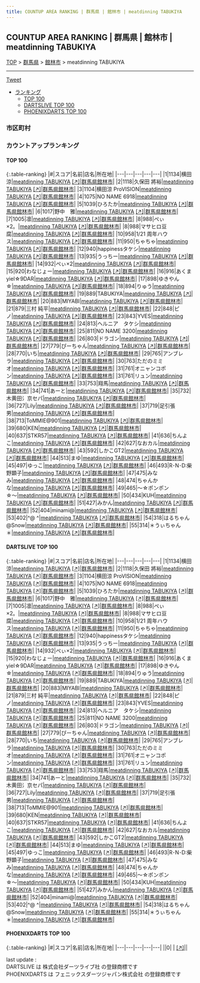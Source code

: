 ```yaml
---
title: COUNTUP AREA RANKING | 群馬県 | 館林市 | meatdinning TABUKIYA
---
```

## COUNTUP AREA RANKING | 群馬県 | 館林市 | meatdinning TABUKIYA

[TOP](/darts/rank/) > [群馬県](/darts/rank/群馬県/) > [館林市](/darts/rank/群馬県/館林市/) > meatdinning TABUKIYA

___

<a href="https://twitter.com/share?ref_src=twsrc%5Etfw" data-text="COUNTUP AREA RANKING | 群馬県館林市meatdinning TABUKIYA" class="twitter-share-button" data-hashtags="DARTSLIVE,PHOENIXDARTS,darts,ダーツ" data-show-count="false">Tweet</a>

* [ランキング](#カウントアップランキング)
    * [TOP 100](#top-100)
    * [DARTSLIVE TOP 100](#dartslive-top-100)
    * [PHOENIXDARTS TOP 100](#phoenixdarts-top-100)

### 市区町村

<ul>

</ul>

### カウントアップランキング

#### TOP 100



{:.table-ranking}
|#|スコア|名前|店名|所在地|
|---|---|---|---|---|
|1|1134|<span class="rank-name-dl">横田　涼</span>|<a href="/darts/rank/shops/84d1656c9a74377d0d9b047a20a7ba1e.html">meatdinning TABUKIYA</a> <a href="https://search.dartslive.com/jp/shop/84d1656c9a74377d0d9b047a20a7ba1e">[↗]</a>|<a href="/darts/rank/群馬県/館林市">群馬県館林市</a>|
|2|1118|<span class="rank-name-dl">久保田 將裕</span>|<a href="/darts/rank/shops/84d1656c9a74377d0d9b047a20a7ba1e.html">meatdinning TABUKIYA</a> <a href="https://search.dartslive.com/jp/shop/84d1656c9a74377d0d9b047a20a7ba1e">[↗]</a>|<a href="/darts/rank/群馬県/館林市">群馬県館林市</a>|
|3|1104|<span class="rank-name-dl">横田涼 ProVISION</span>|<a href="/darts/rank/shops/84d1656c9a74377d0d9b047a20a7ba1e.html">meatdinning TABUKIYA</a> <a href="https://search.dartslive.com/jp/shop/84d1656c9a74377d0d9b047a20a7ba1e">[↗]</a>|<a href="/darts/rank/群馬県/館林市">群馬県館林市</a>|
|4|1075|<span class="rank-name-dl">NO NAME 6918</span>|<a href="/darts/rank/shops/84d1656c9a74377d0d9b047a20a7ba1e.html">meatdinning TABUKIYA</a> <a href="https://search.dartslive.com/jp/shop/84d1656c9a74377d0d9b047a20a7ba1e">[↗]</a>|<a href="/darts/rank/群馬県/館林市">群馬県館林市</a>|
|5|1039|<span class="rank-name-dl">ひろたか</span>|<a href="/darts/rank/shops/84d1656c9a74377d0d9b047a20a7ba1e.html">meatdinning TABUKIYA</a> <a href="https://search.dartslive.com/jp/shop/84d1656c9a74377d0d9b047a20a7ba1e">[↗]</a>|<a href="/darts/rank/群馬県/館林市">群馬県館林市</a>|
|6|1017|<span class="rank-name-dl">野中　雅</span>|<a href="/darts/rank/shops/84d1656c9a74377d0d9b047a20a7ba1e.html">meatdinning TABUKIYA</a> <a href="https://search.dartslive.com/jp/shop/84d1656c9a74377d0d9b047a20a7ba1e">[↗]</a>|<a href="/darts/rank/群馬県/館林市">群馬県館林市</a>|
|7|1005|<span class="rank-name-dl">凛</span>|<a href="/darts/rank/shops/84d1656c9a74377d0d9b047a20a7ba1e.html">meatdinning TABUKIYA</a> <a href="https://search.dartslive.com/jp/shop/84d1656c9a74377d0d9b047a20a7ba1e">[↗]</a>|<a href="/darts/rank/群馬県/館林市">群馬県館林市</a>|
|8|988|<span class="rank-name-dl">ぺぃ×2。</span>|<a href="/darts/rank/shops/84d1656c9a74377d0d9b047a20a7ba1e.html">meatdinning TABUKIYA</a> <a href="https://search.dartslive.com/jp/shop/84d1656c9a74377d0d9b047a20a7ba1e">[↗]</a>|<a href="/darts/rank/群馬県/館林市">群馬県館林市</a>|
|8|988|<span class="rank-name-dl">マサヒロ豆腐</span>|<a href="/darts/rank/shops/84d1656c9a74377d0d9b047a20a7ba1e.html">meatdinning TABUKIYA</a> <a href="https://search.dartslive.com/jp/shop/84d1656c9a74377d0d9b047a20a7ba1e">[↗]</a>|<a href="/darts/rank/群馬県/館林市">群馬県館林市</a>|
|10|958|<span class="rank-name-dl">1/21 周年ハウス</span>|<a href="/darts/rank/shops/84d1656c9a74377d0d9b047a20a7ba1e.html">meatdinning TABUKIYA</a> <a href="https://search.dartslive.com/jp/shop/84d1656c9a74377d0d9b047a20a7ba1e">[↗]</a>|<a href="/darts/rank/群馬県/館林市">群馬県館林市</a>|
|11|950|<span class="rank-name-dl">ちゃちゃ</span>|<a href="/darts/rank/shops/84d1656c9a74377d0d9b047a20a7ba1e.html">meatdinning TABUKIYA</a> <a href="https://search.dartslive.com/jp/shop/84d1656c9a74377d0d9b047a20a7ba1e">[↗]</a>|<a href="/darts/rank/群馬県/館林市">群馬県館林市</a>|
|12|940|<span class="rank-name-dl">happinessタケシ</span>|<a href="/darts/rank/shops/84d1656c9a74377d0d9b047a20a7ba1e.html">meatdinning TABUKIYA</a> <a href="https://search.dartslive.com/jp/shop/84d1656c9a74377d0d9b047a20a7ba1e">[↗]</a>|<a href="/darts/rank/群馬県/館林市">群馬県館林市</a>|
|13|935|<span class="rank-name-dl">うっちー</span>|<a href="/darts/rank/shops/84d1656c9a74377d0d9b047a20a7ba1e.html">meatdinning TABUKIYA</a> <a href="https://search.dartslive.com/jp/shop/84d1656c9a74377d0d9b047a20a7ba1e">[↗]</a>|<a href="/darts/rank/群馬県/館林市">群馬県館林市</a>|
|14|932|<span class="rank-name-dl">ぺぃ×2</span>|<a href="/darts/rank/shops/84d1656c9a74377d0d9b047a20a7ba1e.html">meatdinning TABUKIYA</a> <a href="https://search.dartslive.com/jp/shop/84d1656c9a74377d0d9b047a20a7ba1e">[↗]</a>|<a href="/darts/rank/群馬県/館林市">群馬県館林市</a>|
|15|920|<span class="rank-name-dl">わなじょー</span>|<a href="/darts/rank/shops/84d1656c9a74377d0d9b047a20a7ba1e.html">meatdinning TABUKIYA</a> <a href="https://search.dartslive.com/jp/shop/84d1656c9a74377d0d9b047a20a7ba1e">[↗]</a>|<a href="/darts/rank/群馬県/館林市">群馬県館林市</a>|
|16|916|<span class="rank-name-dl">あくまyiel☆9DAR</span>|<a href="/darts/rank/shops/84d1656c9a74377d0d9b047a20a7ba1e.html">meatdinning TABUKIYA</a> <a href="https://search.dartslive.com/jp/shop/84d1656c9a74377d0d9b047a20a7ba1e">[↗]</a>|<a href="/darts/rank/群馬県/館林市">群馬県館林市</a>|
|17|898|<span class="rank-name-dl">ゆきやん☆</span>|<a href="/darts/rank/shops/84d1656c9a74377d0d9b047a20a7ba1e.html">meatdinning TABUKIYA</a> <a href="https://search.dartslive.com/jp/shop/84d1656c9a74377d0d9b047a20a7ba1e">[↗]</a>|<a href="/darts/rank/群馬県/館林市">群馬県館林市</a>|
|18|894|<span class="rank-name-dl">りゅう</span>|<a href="/darts/rank/shops/84d1656c9a74377d0d9b047a20a7ba1e.html">meatdinning TABUKIYA</a> <a href="https://search.dartslive.com/jp/shop/84d1656c9a74377d0d9b047a20a7ba1e">[↗]</a>|<a href="/darts/rank/群馬県/館林市">群馬県館林市</a>|
|19|889|<span class="rank-name-dl">TABUKIYA</span>|<a href="/darts/rank/shops/84d1656c9a74377d0d9b047a20a7ba1e.html">meatdinning TABUKIYA</a> <a href="https://search.dartslive.com/jp/shop/84d1656c9a74377d0d9b047a20a7ba1e">[↗]</a>|<a href="/darts/rank/群馬県/館林市">群馬県館林市</a>|
|20|883|<span class="rank-name-dl">MIYABI</span>|<a href="/darts/rank/shops/84d1656c9a74377d0d9b047a20a7ba1e.html">meatdinning TABUKIYA</a> <a href="https://search.dartslive.com/jp/shop/84d1656c9a74377d0d9b047a20a7ba1e">[↗]</a>|<a href="/darts/rank/群馬県/館林市">群馬県館林市</a>|
|21|879|<span class="rank-name-dl">三村 純平</span>|<a href="/darts/rank/shops/84d1656c9a74377d0d9b047a20a7ba1e.html">meatdinning TABUKIYA</a> <a href="https://search.dartslive.com/jp/shop/84d1656c9a74377d0d9b047a20a7ba1e">[↗]</a>|<a href="/darts/rank/群馬県/館林市">群馬県館林市</a>|
|22|848|<span class="rank-name-dl">ピノ</span>|<a href="/darts/rank/shops/84d1656c9a74377d0d9b047a20a7ba1e.html">meatdinning TABUKIYA</a> <a href="https://search.dartslive.com/jp/shop/84d1656c9a74377d0d9b047a20a7ba1e">[↗]</a>|<a href="/darts/rank/群馬県/館林市">群馬県館林市</a>|
|23|843|<span class="rank-name-dl">YVES</span>|<a href="/darts/rank/shops/84d1656c9a74377d0d9b047a20a7ba1e.html">meatdinning TABUKIYA</a> <a href="https://search.dartslive.com/jp/shop/84d1656c9a74377d0d9b047a20a7ba1e">[↗]</a>|<a href="/darts/rank/群馬県/館林市">群馬県館林市</a>|
|24|813|<span class="rank-name-dl">ヘルニア　タケシ</span>|<a href="/darts/rank/shops/84d1656c9a74377d0d9b047a20a7ba1e.html">meatdinning TABUKIYA</a> <a href="https://search.dartslive.com/jp/shop/84d1656c9a74377d0d9b047a20a7ba1e">[↗]</a>|<a href="/darts/rank/群馬県/館林市">群馬県館林市</a>|
|25|811|<span class="rank-name-dl">NO NAME 3200</span>|<a href="/darts/rank/shops/84d1656c9a74377d0d9b047a20a7ba1e.html">meatdinning TABUKIYA</a> <a href="https://search.dartslive.com/jp/shop/84d1656c9a74377d0d9b047a20a7ba1e">[↗]</a>|<a href="/darts/rank/群馬県/館林市">群馬県館林市</a>|
|26|803|<span class="rank-name-dl">ドラゴン</span>|<a href="/darts/rank/shops/84d1656c9a74377d0d9b047a20a7ba1e.html">meatdinning TABUKIYA</a> <a href="https://search.dartslive.com/jp/shop/84d1656c9a74377d0d9b047a20a7ba1e">[↗]</a>|<a href="/darts/rank/群馬県/館林市">群馬県館林市</a>|
|27|779|<span class="rank-name-dl">ぴーちゃん</span>|<a href="/darts/rank/shops/84d1656c9a74377d0d9b047a20a7ba1e.html">meatdinning TABUKIYA</a> <a href="https://search.dartslive.com/jp/shop/84d1656c9a74377d0d9b047a20a7ba1e">[↗]</a>|<a href="/darts/rank/群馬県/館林市">群馬県館林市</a>|
|28|770|<span class="rank-name-dl">いち</span>|<a href="/darts/rank/shops/84d1656c9a74377d0d9b047a20a7ba1e.html">meatdinning TABUKIYA</a> <a href="https://search.dartslive.com/jp/shop/84d1656c9a74377d0d9b047a20a7ba1e">[↗]</a>|<a href="/darts/rank/群馬県/館林市">群馬県館林市</a>|
|29|765|<span class="rank-name-dl">アンブレラ</span>|<a href="/darts/rank/shops/84d1656c9a74377d0d9b047a20a7ba1e.html">meatdinning TABUKIYA</a> <a href="https://search.dartslive.com/jp/shop/84d1656c9a74377d0d9b047a20a7ba1e">[↗]</a>|<a href="/darts/rank/群馬県/館林市">群馬県館林市</a>|
|30|763|<span class="rank-name-dl">ただのミミオ</span>|<a href="/darts/rank/shops/84d1656c9a74377d0d9b047a20a7ba1e.html">meatdinning TABUKIYA</a> <a href="https://search.dartslive.com/jp/shop/84d1656c9a74377d0d9b047a20a7ba1e">[↗]</a>|<a href="/darts/rank/群馬県/館林市">群馬県館林市</a>|
|31|761|<span class="rank-name-dl">オニャンコポン</span>|<a href="/darts/rank/shops/84d1656c9a74377d0d9b047a20a7ba1e.html">meatdinning TABUKIYA</a> <a href="https://search.dartslive.com/jp/shop/84d1656c9a74377d0d9b047a20a7ba1e">[↗]</a>|<a href="/darts/rank/群馬県/館林市">群馬県館林市</a>|
|31|761|<span class="rank-name-dl">リュン</span>|<a href="/darts/rank/shops/84d1656c9a74377d0d9b047a20a7ba1e.html">meatdinning TABUKIYA</a> <a href="https://search.dartslive.com/jp/shop/84d1656c9a74377d0d9b047a20a7ba1e">[↗]</a>|<a href="/darts/rank/群馬県/館林市">群馬県館林市</a>|
|33|753|<span class="rank-name-dl">翔馬</span>|<a href="/darts/rank/shops/84d1656c9a74377d0d9b047a20a7ba1e.html">meatdinning TABUKIYA</a> <a href="https://search.dartslive.com/jp/shop/84d1656c9a74377d0d9b047a20a7ba1e">[↗]</a>|<a href="/darts/rank/群馬県/館林市">群馬県館林市</a>|
|34|741|<span class="rank-name-dl">あーと</span>|<a href="/darts/rank/shops/84d1656c9a74377d0d9b047a20a7ba1e.html">meatdinning TABUKIYA</a> <a href="https://search.dartslive.com/jp/shop/84d1656c9a74377d0d9b047a20a7ba1e">[↗]</a>|<a href="/darts/rank/群馬県/館林市">群馬県館林市</a>|
|35|732|<span class="rank-name-dl">木黄田氵京セパ</span>|<a href="/darts/rank/shops/84d1656c9a74377d0d9b047a20a7ba1e.html">meatdinning TABUKIYA</a> <a href="https://search.dartslive.com/jp/shop/84d1656c9a74377d0d9b047a20a7ba1e">[↗]</a>|<a href="/darts/rank/群馬県/館林市">群馬県館林市</a>|
|36|727|<span class="rank-name-dl">Lily</span>|<a href="/darts/rank/shops/84d1656c9a74377d0d9b047a20a7ba1e.html">meatdinning TABUKIYA</a> <a href="https://search.dartslive.com/jp/shop/84d1656c9a74377d0d9b047a20a7ba1e">[↗]</a>|<a href="/darts/rank/群馬県/館林市">群馬県館林市</a>|
|37|719|<span class="rank-name-dl">足引張男</span>|<a href="/darts/rank/shops/84d1656c9a74377d0d9b047a20a7ba1e.html">meatdinning TABUKIYA</a> <a href="https://search.dartslive.com/jp/shop/84d1656c9a74377d0d9b047a20a7ba1e">[↗]</a>|<a href="/darts/rank/群馬県/館林市">群馬県館林市</a>|
|38|713|<span class="rank-name-dl">ToMMIE@901</span>|<a href="/darts/rank/shops/84d1656c9a74377d0d9b047a20a7ba1e.html">meatdinning TABUKIYA</a> <a href="https://search.dartslive.com/jp/shop/84d1656c9a74377d0d9b047a20a7ba1e">[↗]</a>|<a href="/darts/rank/群馬県/館林市">群馬県館林市</a>|
|39|680|<span class="rank-name-dl">KEN</span>|<a href="/darts/rank/shops/84d1656c9a74377d0d9b047a20a7ba1e.html">meatdinning TABUKIYA</a> <a href="https://search.dartslive.com/jp/shop/84d1656c9a74377d0d9b047a20a7ba1e">[↗]</a>|<a href="/darts/rank/群馬県/館林市">群馬県館林市</a>|
|40|637|<span class="rank-name-dl">STKR57</span>|<a href="/darts/rank/shops/84d1656c9a74377d0d9b047a20a7ba1e.html">meatdinning TABUKIYA</a> <a href="https://search.dartslive.com/jp/shop/84d1656c9a74377d0d9b047a20a7ba1e">[↗]</a>|<a href="/darts/rank/群馬県/館林市">群馬県館林市</a>|
|41|636|<span class="rank-name-dl">ちんよこ</span>|<a href="/darts/rank/shops/84d1656c9a74377d0d9b047a20a7ba1e.html">meatdinning TABUKIYA</a> <a href="https://search.dartslive.com/jp/shop/84d1656c9a74377d0d9b047a20a7ba1e">[↗]</a>|<a href="/darts/rank/群馬県/館林市">群馬県館林市</a>|
|42|627|<span class="rank-name-dl">なおカル</span>|<a href="/darts/rank/shops/84d1656c9a74377d0d9b047a20a7ba1e.html">meatdinning TABUKIYA</a> <a href="https://search.dartslive.com/jp/shop/84d1656c9a74377d0d9b047a20a7ba1e">[↗]</a>|<a href="/darts/rank/群馬県/館林市">群馬県館林市</a>|
|43|592|<span class="rank-name-dl">しかこGT2</span>|<a href="/darts/rank/shops/84d1656c9a74377d0d9b047a20a7ba1e.html">meatdinning TABUKIYA</a> <a href="https://search.dartslive.com/jp/shop/84d1656c9a74377d0d9b047a20a7ba1e">[↗]</a>|<a href="/darts/rank/群馬県/館林市">群馬県館林市</a>|
|44|513|<span class="rank-name-dl">まゆ</span>|<a href="/darts/rank/shops/84d1656c9a74377d0d9b047a20a7ba1e.html">meatdinning TABUKIYA</a> <a href="https://search.dartslive.com/jp/shop/84d1656c9a74377d0d9b047a20a7ba1e">[↗]</a>|<a href="/darts/rank/群馬県/館林市">群馬県館林市</a>|
|45|497|<span class="rank-name-dl">ゆっこ</span>|<a href="/darts/rank/shops/84d1656c9a74377d0d9b047a20a7ba1e.html">meatdinning TABUKIYA</a> <a href="https://search.dartslive.com/jp/shop/84d1656c9a74377d0d9b047a20a7ba1e">[↗]</a>|<a href="/darts/rank/群馬県/館林市">群馬県館林市</a>|
|46|493|<span class="rank-name-dl">R･N･D:柴野顕子</span>|<a href="/darts/rank/shops/84d1656c9a74377d0d9b047a20a7ba1e.html">meatdinning TABUKIYA</a> <a href="https://search.dartslive.com/jp/shop/84d1656c9a74377d0d9b047a20a7ba1e">[↗]</a>|<a href="/darts/rank/群馬県/館林市">群馬県館林市</a>|
|47|475|<span class="rank-name-dl">みなみ</span>|<a href="/darts/rank/shops/84d1656c9a74377d0d9b047a20a7ba1e.html">meatdinning TABUKIYA</a> <a href="https://search.dartslive.com/jp/shop/84d1656c9a74377d0d9b047a20a7ba1e">[↗]</a>|<a href="/darts/rank/群馬県/館林市">群馬県館林市</a>|
|48|474|<span class="rank-name-dl">ちゃんかな</span>|<a href="/darts/rank/shops/84d1656c9a74377d0d9b047a20a7ba1e.html">meatdinning TABUKIYA</a> <a href="https://search.dartslive.com/jp/shop/84d1656c9a74377d0d9b047a20a7ba1e">[↗]</a>|<a href="/darts/rank/群馬県/館林市">群馬県館林市</a>|
|49|465|<span class="rank-name-dl">〜☆ポンポン☆〜</span>|<a href="/darts/rank/shops/84d1656c9a74377d0d9b047a20a7ba1e.html">meatdinning TABUKIYA</a> <a href="https://search.dartslive.com/jp/shop/84d1656c9a74377d0d9b047a20a7ba1e">[↗]</a>|<a href="/darts/rank/群馬県/館林市">群馬県館林市</a>|
|50|434|<span class="rank-name-dl">KUH</span>|<a href="/darts/rank/shops/84d1656c9a74377d0d9b047a20a7ba1e.html">meatdinning TABUKIYA</a> <a href="https://search.dartslive.com/jp/shop/84d1656c9a74377d0d9b047a20a7ba1e">[↗]</a>|<a href="/darts/rank/群馬県/館林市">群馬県館林市</a>|
|51|427|<span class="rank-name-dl">みかん</span>|<a href="/darts/rank/shops/84d1656c9a74377d0d9b047a20a7ba1e.html">meatdinning TABUKIYA</a> <a href="https://search.dartslive.com/jp/shop/84d1656c9a74377d0d9b047a20a7ba1e">[↗]</a>|<a href="/darts/rank/群馬県/館林市">群馬県館林市</a>|
|52|404|<span class="rank-name-dl">minami@</span>|<a href="/darts/rank/shops/84d1656c9a74377d0d9b047a20a7ba1e.html">meatdinning TABUKIYA</a> <a href="https://search.dartslive.com/jp/shop/84d1656c9a74377d0d9b047a20a7ba1e">[↗]</a>|<a href="/darts/rank/群馬県/館林市">群馬県館林市</a>|
|53|402|<span class="rank-name-dl">^@ ^</span>|<a href="/darts/rank/shops/84d1656c9a74377d0d9b047a20a7ba1e.html">meatdinning TABUKIYA</a> <a href="https://search.dartslive.com/jp/shop/84d1656c9a74377d0d9b047a20a7ba1e">[↗]</a>|<a href="/darts/rank/群馬県/館林市">群馬県館林市</a>|
|54|318|<span class="rank-name-dl">はるちゃん@Snow</span>|<a href="/darts/rank/shops/84d1656c9a74377d0d9b047a20a7ba1e.html">meatdinning TABUKIYA</a> <a href="https://search.dartslive.com/jp/shop/84d1656c9a74377d0d9b047a20a7ba1e">[↗]</a>|<a href="/darts/rank/群馬県/館林市">群馬県館林市</a>|
|55|314|<span class="rank-name-dl">＊うぃちゃん＊</span>|<a href="/darts/rank/shops/84d1656c9a74377d0d9b047a20a7ba1e.html">meatdinning TABUKIYA</a> <a href="https://search.dartslive.com/jp/shop/84d1656c9a74377d0d9b047a20a7ba1e">[↗]</a>|<a href="/darts/rank/群馬県/館林市">群馬県館林市</a>|


#### DARTSLIVE TOP 100



{:.table-ranking}
|#|スコア|名前|店名|所在地|
|---|---|---|---|---|
|1|1134|<span class="rank-name-dl">横田　涼</span>|<a href="/darts/rank/shops/84d1656c9a74377d0d9b047a20a7ba1e.html">meatdinning TABUKIYA</a> <a href="https://search.dartslive.com/jp/shop/84d1656c9a74377d0d9b047a20a7ba1e">[↗]</a>|<a href="/darts/rank/群馬県/館林市">群馬県館林市</a>|
|2|1118|<span class="rank-name-dl">久保田 將裕</span>|<a href="/darts/rank/shops/84d1656c9a74377d0d9b047a20a7ba1e.html">meatdinning TABUKIYA</a> <a href="https://search.dartslive.com/jp/shop/84d1656c9a74377d0d9b047a20a7ba1e">[↗]</a>|<a href="/darts/rank/群馬県/館林市">群馬県館林市</a>|
|3|1104|<span class="rank-name-dl">横田涼 ProVISION</span>|<a href="/darts/rank/shops/84d1656c9a74377d0d9b047a20a7ba1e.html">meatdinning TABUKIYA</a> <a href="https://search.dartslive.com/jp/shop/84d1656c9a74377d0d9b047a20a7ba1e">[↗]</a>|<a href="/darts/rank/群馬県/館林市">群馬県館林市</a>|
|4|1075|<span class="rank-name-dl">NO NAME 6918</span>|<a href="/darts/rank/shops/84d1656c9a74377d0d9b047a20a7ba1e.html">meatdinning TABUKIYA</a> <a href="https://search.dartslive.com/jp/shop/84d1656c9a74377d0d9b047a20a7ba1e">[↗]</a>|<a href="/darts/rank/群馬県/館林市">群馬県館林市</a>|
|5|1039|<span class="rank-name-dl">ひろたか</span>|<a href="/darts/rank/shops/84d1656c9a74377d0d9b047a20a7ba1e.html">meatdinning TABUKIYA</a> <a href="https://search.dartslive.com/jp/shop/84d1656c9a74377d0d9b047a20a7ba1e">[↗]</a>|<a href="/darts/rank/群馬県/館林市">群馬県館林市</a>|
|6|1017|<span class="rank-name-dl">野中　雅</span>|<a href="/darts/rank/shops/84d1656c9a74377d0d9b047a20a7ba1e.html">meatdinning TABUKIYA</a> <a href="https://search.dartslive.com/jp/shop/84d1656c9a74377d0d9b047a20a7ba1e">[↗]</a>|<a href="/darts/rank/群馬県/館林市">群馬県館林市</a>|
|7|1005|<span class="rank-name-dl">凛</span>|<a href="/darts/rank/shops/84d1656c9a74377d0d9b047a20a7ba1e.html">meatdinning TABUKIYA</a> <a href="https://search.dartslive.com/jp/shop/84d1656c9a74377d0d9b047a20a7ba1e">[↗]</a>|<a href="/darts/rank/群馬県/館林市">群馬県館林市</a>|
|8|988|<span class="rank-name-dl">ぺぃ×2。</span>|<a href="/darts/rank/shops/84d1656c9a74377d0d9b047a20a7ba1e.html">meatdinning TABUKIYA</a> <a href="https://search.dartslive.com/jp/shop/84d1656c9a74377d0d9b047a20a7ba1e">[↗]</a>|<a href="/darts/rank/群馬県/館林市">群馬県館林市</a>|
|8|988|<span class="rank-name-dl">マサヒロ豆腐</span>|<a href="/darts/rank/shops/84d1656c9a74377d0d9b047a20a7ba1e.html">meatdinning TABUKIYA</a> <a href="https://search.dartslive.com/jp/shop/84d1656c9a74377d0d9b047a20a7ba1e">[↗]</a>|<a href="/darts/rank/群馬県/館林市">群馬県館林市</a>|
|10|958|<span class="rank-name-dl">1/21 周年ハウス</span>|<a href="/darts/rank/shops/84d1656c9a74377d0d9b047a20a7ba1e.html">meatdinning TABUKIYA</a> <a href="https://search.dartslive.com/jp/shop/84d1656c9a74377d0d9b047a20a7ba1e">[↗]</a>|<a href="/darts/rank/群馬県/館林市">群馬県館林市</a>|
|11|950|<span class="rank-name-dl">ちゃちゃ</span>|<a href="/darts/rank/shops/84d1656c9a74377d0d9b047a20a7ba1e.html">meatdinning TABUKIYA</a> <a href="https://search.dartslive.com/jp/shop/84d1656c9a74377d0d9b047a20a7ba1e">[↗]</a>|<a href="/darts/rank/群馬県/館林市">群馬県館林市</a>|
|12|940|<span class="rank-name-dl">happinessタケシ</span>|<a href="/darts/rank/shops/84d1656c9a74377d0d9b047a20a7ba1e.html">meatdinning TABUKIYA</a> <a href="https://search.dartslive.com/jp/shop/84d1656c9a74377d0d9b047a20a7ba1e">[↗]</a>|<a href="/darts/rank/群馬県/館林市">群馬県館林市</a>|
|13|935|<span class="rank-name-dl">うっちー</span>|<a href="/darts/rank/shops/84d1656c9a74377d0d9b047a20a7ba1e.html">meatdinning TABUKIYA</a> <a href="https://search.dartslive.com/jp/shop/84d1656c9a74377d0d9b047a20a7ba1e">[↗]</a>|<a href="/darts/rank/群馬県/館林市">群馬県館林市</a>|
|14|932|<span class="rank-name-dl">ぺぃ×2</span>|<a href="/darts/rank/shops/84d1656c9a74377d0d9b047a20a7ba1e.html">meatdinning TABUKIYA</a> <a href="https://search.dartslive.com/jp/shop/84d1656c9a74377d0d9b047a20a7ba1e">[↗]</a>|<a href="/darts/rank/群馬県/館林市">群馬県館林市</a>|
|15|920|<span class="rank-name-dl">わなじょー</span>|<a href="/darts/rank/shops/84d1656c9a74377d0d9b047a20a7ba1e.html">meatdinning TABUKIYA</a> <a href="https://search.dartslive.com/jp/shop/84d1656c9a74377d0d9b047a20a7ba1e">[↗]</a>|<a href="/darts/rank/群馬県/館林市">群馬県館林市</a>|
|16|916|<span class="rank-name-dl">あくまyiel☆9DAR</span>|<a href="/darts/rank/shops/84d1656c9a74377d0d9b047a20a7ba1e.html">meatdinning TABUKIYA</a> <a href="https://search.dartslive.com/jp/shop/84d1656c9a74377d0d9b047a20a7ba1e">[↗]</a>|<a href="/darts/rank/群馬県/館林市">群馬県館林市</a>|
|17|898|<span class="rank-name-dl">ゆきやん☆</span>|<a href="/darts/rank/shops/84d1656c9a74377d0d9b047a20a7ba1e.html">meatdinning TABUKIYA</a> <a href="https://search.dartslive.com/jp/shop/84d1656c9a74377d0d9b047a20a7ba1e">[↗]</a>|<a href="/darts/rank/群馬県/館林市">群馬県館林市</a>|
|18|894|<span class="rank-name-dl">りゅう</span>|<a href="/darts/rank/shops/84d1656c9a74377d0d9b047a20a7ba1e.html">meatdinning TABUKIYA</a> <a href="https://search.dartslive.com/jp/shop/84d1656c9a74377d0d9b047a20a7ba1e">[↗]</a>|<a href="/darts/rank/群馬県/館林市">群馬県館林市</a>|
|19|889|<span class="rank-name-dl">TABUKIYA</span>|<a href="/darts/rank/shops/84d1656c9a74377d0d9b047a20a7ba1e.html">meatdinning TABUKIYA</a> <a href="https://search.dartslive.com/jp/shop/84d1656c9a74377d0d9b047a20a7ba1e">[↗]</a>|<a href="/darts/rank/群馬県/館林市">群馬県館林市</a>|
|20|883|<span class="rank-name-dl">MIYABI</span>|<a href="/darts/rank/shops/84d1656c9a74377d0d9b047a20a7ba1e.html">meatdinning TABUKIYA</a> <a href="https://search.dartslive.com/jp/shop/84d1656c9a74377d0d9b047a20a7ba1e">[↗]</a>|<a href="/darts/rank/群馬県/館林市">群馬県館林市</a>|
|21|879|<span class="rank-name-dl">三村 純平</span>|<a href="/darts/rank/shops/84d1656c9a74377d0d9b047a20a7ba1e.html">meatdinning TABUKIYA</a> <a href="https://search.dartslive.com/jp/shop/84d1656c9a74377d0d9b047a20a7ba1e">[↗]</a>|<a href="/darts/rank/群馬県/館林市">群馬県館林市</a>|
|22|848|<span class="rank-name-dl">ピノ</span>|<a href="/darts/rank/shops/84d1656c9a74377d0d9b047a20a7ba1e.html">meatdinning TABUKIYA</a> <a href="https://search.dartslive.com/jp/shop/84d1656c9a74377d0d9b047a20a7ba1e">[↗]</a>|<a href="/darts/rank/群馬県/館林市">群馬県館林市</a>|
|23|843|<span class="rank-name-dl">YVES</span>|<a href="/darts/rank/shops/84d1656c9a74377d0d9b047a20a7ba1e.html">meatdinning TABUKIYA</a> <a href="https://search.dartslive.com/jp/shop/84d1656c9a74377d0d9b047a20a7ba1e">[↗]</a>|<a href="/darts/rank/群馬県/館林市">群馬県館林市</a>|
|24|813|<span class="rank-name-dl">ヘルニア　タケシ</span>|<a href="/darts/rank/shops/84d1656c9a74377d0d9b047a20a7ba1e.html">meatdinning TABUKIYA</a> <a href="https://search.dartslive.com/jp/shop/84d1656c9a74377d0d9b047a20a7ba1e">[↗]</a>|<a href="/darts/rank/群馬県/館林市">群馬県館林市</a>|
|25|811|<span class="rank-name-dl">NO NAME 3200</span>|<a href="/darts/rank/shops/84d1656c9a74377d0d9b047a20a7ba1e.html">meatdinning TABUKIYA</a> <a href="https://search.dartslive.com/jp/shop/84d1656c9a74377d0d9b047a20a7ba1e">[↗]</a>|<a href="/darts/rank/群馬県/館林市">群馬県館林市</a>|
|26|803|<span class="rank-name-dl">ドラゴン</span>|<a href="/darts/rank/shops/84d1656c9a74377d0d9b047a20a7ba1e.html">meatdinning TABUKIYA</a> <a href="https://search.dartslive.com/jp/shop/84d1656c9a74377d0d9b047a20a7ba1e">[↗]</a>|<a href="/darts/rank/群馬県/館林市">群馬県館林市</a>|
|27|779|<span class="rank-name-dl">ぴーちゃん</span>|<a href="/darts/rank/shops/84d1656c9a74377d0d9b047a20a7ba1e.html">meatdinning TABUKIYA</a> <a href="https://search.dartslive.com/jp/shop/84d1656c9a74377d0d9b047a20a7ba1e">[↗]</a>|<a href="/darts/rank/群馬県/館林市">群馬県館林市</a>|
|28|770|<span class="rank-name-dl">いち</span>|<a href="/darts/rank/shops/84d1656c9a74377d0d9b047a20a7ba1e.html">meatdinning TABUKIYA</a> <a href="https://search.dartslive.com/jp/shop/84d1656c9a74377d0d9b047a20a7ba1e">[↗]</a>|<a href="/darts/rank/群馬県/館林市">群馬県館林市</a>|
|29|765|<span class="rank-name-dl">アンブレラ</span>|<a href="/darts/rank/shops/84d1656c9a74377d0d9b047a20a7ba1e.html">meatdinning TABUKIYA</a> <a href="https://search.dartslive.com/jp/shop/84d1656c9a74377d0d9b047a20a7ba1e">[↗]</a>|<a href="/darts/rank/群馬県/館林市">群馬県館林市</a>|
|30|763|<span class="rank-name-dl">ただのミミオ</span>|<a href="/darts/rank/shops/84d1656c9a74377d0d9b047a20a7ba1e.html">meatdinning TABUKIYA</a> <a href="https://search.dartslive.com/jp/shop/84d1656c9a74377d0d9b047a20a7ba1e">[↗]</a>|<a href="/darts/rank/群馬県/館林市">群馬県館林市</a>|
|31|761|<span class="rank-name-dl">オニャンコポン</span>|<a href="/darts/rank/shops/84d1656c9a74377d0d9b047a20a7ba1e.html">meatdinning TABUKIYA</a> <a href="https://search.dartslive.com/jp/shop/84d1656c9a74377d0d9b047a20a7ba1e">[↗]</a>|<a href="/darts/rank/群馬県/館林市">群馬県館林市</a>|
|31|761|<span class="rank-name-dl">リュン</span>|<a href="/darts/rank/shops/84d1656c9a74377d0d9b047a20a7ba1e.html">meatdinning TABUKIYA</a> <a href="https://search.dartslive.com/jp/shop/84d1656c9a74377d0d9b047a20a7ba1e">[↗]</a>|<a href="/darts/rank/群馬県/館林市">群馬県館林市</a>|
|33|753|<span class="rank-name-dl">翔馬</span>|<a href="/darts/rank/shops/84d1656c9a74377d0d9b047a20a7ba1e.html">meatdinning TABUKIYA</a> <a href="https://search.dartslive.com/jp/shop/84d1656c9a74377d0d9b047a20a7ba1e">[↗]</a>|<a href="/darts/rank/群馬県/館林市">群馬県館林市</a>|
|34|741|<span class="rank-name-dl">あーと</span>|<a href="/darts/rank/shops/84d1656c9a74377d0d9b047a20a7ba1e.html">meatdinning TABUKIYA</a> <a href="https://search.dartslive.com/jp/shop/84d1656c9a74377d0d9b047a20a7ba1e">[↗]</a>|<a href="/darts/rank/群馬県/館林市">群馬県館林市</a>|
|35|732|<span class="rank-name-dl">木黄田氵京セパ</span>|<a href="/darts/rank/shops/84d1656c9a74377d0d9b047a20a7ba1e.html">meatdinning TABUKIYA</a> <a href="https://search.dartslive.com/jp/shop/84d1656c9a74377d0d9b047a20a7ba1e">[↗]</a>|<a href="/darts/rank/群馬県/館林市">群馬県館林市</a>|
|36|727|<span class="rank-name-dl">Lily</span>|<a href="/darts/rank/shops/84d1656c9a74377d0d9b047a20a7ba1e.html">meatdinning TABUKIYA</a> <a href="https://search.dartslive.com/jp/shop/84d1656c9a74377d0d9b047a20a7ba1e">[↗]</a>|<a href="/darts/rank/群馬県/館林市">群馬県館林市</a>|
|37|719|<span class="rank-name-dl">足引張男</span>|<a href="/darts/rank/shops/84d1656c9a74377d0d9b047a20a7ba1e.html">meatdinning TABUKIYA</a> <a href="https://search.dartslive.com/jp/shop/84d1656c9a74377d0d9b047a20a7ba1e">[↗]</a>|<a href="/darts/rank/群馬県/館林市">群馬県館林市</a>|
|38|713|<span class="rank-name-dl">ToMMIE@901</span>|<a href="/darts/rank/shops/84d1656c9a74377d0d9b047a20a7ba1e.html">meatdinning TABUKIYA</a> <a href="https://search.dartslive.com/jp/shop/84d1656c9a74377d0d9b047a20a7ba1e">[↗]</a>|<a href="/darts/rank/群馬県/館林市">群馬県館林市</a>|
|39|680|<span class="rank-name-dl">KEN</span>|<a href="/darts/rank/shops/84d1656c9a74377d0d9b047a20a7ba1e.html">meatdinning TABUKIYA</a> <a href="https://search.dartslive.com/jp/shop/84d1656c9a74377d0d9b047a20a7ba1e">[↗]</a>|<a href="/darts/rank/群馬県/館林市">群馬県館林市</a>|
|40|637|<span class="rank-name-dl">STKR57</span>|<a href="/darts/rank/shops/84d1656c9a74377d0d9b047a20a7ba1e.html">meatdinning TABUKIYA</a> <a href="https://search.dartslive.com/jp/shop/84d1656c9a74377d0d9b047a20a7ba1e">[↗]</a>|<a href="/darts/rank/群馬県/館林市">群馬県館林市</a>|
|41|636|<span class="rank-name-dl">ちんよこ</span>|<a href="/darts/rank/shops/84d1656c9a74377d0d9b047a20a7ba1e.html">meatdinning TABUKIYA</a> <a href="https://search.dartslive.com/jp/shop/84d1656c9a74377d0d9b047a20a7ba1e">[↗]</a>|<a href="/darts/rank/群馬県/館林市">群馬県館林市</a>|
|42|627|<span class="rank-name-dl">なおカル</span>|<a href="/darts/rank/shops/84d1656c9a74377d0d9b047a20a7ba1e.html">meatdinning TABUKIYA</a> <a href="https://search.dartslive.com/jp/shop/84d1656c9a74377d0d9b047a20a7ba1e">[↗]</a>|<a href="/darts/rank/群馬県/館林市">群馬県館林市</a>|
|43|592|<span class="rank-name-dl">しかこGT2</span>|<a href="/darts/rank/shops/84d1656c9a74377d0d9b047a20a7ba1e.html">meatdinning TABUKIYA</a> <a href="https://search.dartslive.com/jp/shop/84d1656c9a74377d0d9b047a20a7ba1e">[↗]</a>|<a href="/darts/rank/群馬県/館林市">群馬県館林市</a>|
|44|513|<span class="rank-name-dl">まゆ</span>|<a href="/darts/rank/shops/84d1656c9a74377d0d9b047a20a7ba1e.html">meatdinning TABUKIYA</a> <a href="https://search.dartslive.com/jp/shop/84d1656c9a74377d0d9b047a20a7ba1e">[↗]</a>|<a href="/darts/rank/群馬県/館林市">群馬県館林市</a>|
|45|497|<span class="rank-name-dl">ゆっこ</span>|<a href="/darts/rank/shops/84d1656c9a74377d0d9b047a20a7ba1e.html">meatdinning TABUKIYA</a> <a href="https://search.dartslive.com/jp/shop/84d1656c9a74377d0d9b047a20a7ba1e">[↗]</a>|<a href="/darts/rank/群馬県/館林市">群馬県館林市</a>|
|46|493|<span class="rank-name-dl">R･N･D:柴野顕子</span>|<a href="/darts/rank/shops/84d1656c9a74377d0d9b047a20a7ba1e.html">meatdinning TABUKIYA</a> <a href="https://search.dartslive.com/jp/shop/84d1656c9a74377d0d9b047a20a7ba1e">[↗]</a>|<a href="/darts/rank/群馬県/館林市">群馬県館林市</a>|
|47|475|<span class="rank-name-dl">みなみ</span>|<a href="/darts/rank/shops/84d1656c9a74377d0d9b047a20a7ba1e.html">meatdinning TABUKIYA</a> <a href="https://search.dartslive.com/jp/shop/84d1656c9a74377d0d9b047a20a7ba1e">[↗]</a>|<a href="/darts/rank/群馬県/館林市">群馬県館林市</a>|
|48|474|<span class="rank-name-dl">ちゃんかな</span>|<a href="/darts/rank/shops/84d1656c9a74377d0d9b047a20a7ba1e.html">meatdinning TABUKIYA</a> <a href="https://search.dartslive.com/jp/shop/84d1656c9a74377d0d9b047a20a7ba1e">[↗]</a>|<a href="/darts/rank/群馬県/館林市">群馬県館林市</a>|
|49|465|<span class="rank-name-dl">〜☆ポンポン☆〜</span>|<a href="/darts/rank/shops/84d1656c9a74377d0d9b047a20a7ba1e.html">meatdinning TABUKIYA</a> <a href="https://search.dartslive.com/jp/shop/84d1656c9a74377d0d9b047a20a7ba1e">[↗]</a>|<a href="/darts/rank/群馬県/館林市">群馬県館林市</a>|
|50|434|<span class="rank-name-dl">KUH</span>|<a href="/darts/rank/shops/84d1656c9a74377d0d9b047a20a7ba1e.html">meatdinning TABUKIYA</a> <a href="https://search.dartslive.com/jp/shop/84d1656c9a74377d0d9b047a20a7ba1e">[↗]</a>|<a href="/darts/rank/群馬県/館林市">群馬県館林市</a>|
|51|427|<span class="rank-name-dl">みかん</span>|<a href="/darts/rank/shops/84d1656c9a74377d0d9b047a20a7ba1e.html">meatdinning TABUKIYA</a> <a href="https://search.dartslive.com/jp/shop/84d1656c9a74377d0d9b047a20a7ba1e">[↗]</a>|<a href="/darts/rank/群馬県/館林市">群馬県館林市</a>|
|52|404|<span class="rank-name-dl">minami@</span>|<a href="/darts/rank/shops/84d1656c9a74377d0d9b047a20a7ba1e.html">meatdinning TABUKIYA</a> <a href="https://search.dartslive.com/jp/shop/84d1656c9a74377d0d9b047a20a7ba1e">[↗]</a>|<a href="/darts/rank/群馬県/館林市">群馬県館林市</a>|
|53|402|<span class="rank-name-dl">^@ ^</span>|<a href="/darts/rank/shops/84d1656c9a74377d0d9b047a20a7ba1e.html">meatdinning TABUKIYA</a> <a href="https://search.dartslive.com/jp/shop/84d1656c9a74377d0d9b047a20a7ba1e">[↗]</a>|<a href="/darts/rank/群馬県/館林市">群馬県館林市</a>|
|54|318|<span class="rank-name-dl">はるちゃん@Snow</span>|<a href="/darts/rank/shops/84d1656c9a74377d0d9b047a20a7ba1e.html">meatdinning TABUKIYA</a> <a href="https://search.dartslive.com/jp/shop/84d1656c9a74377d0d9b047a20a7ba1e">[↗]</a>|<a href="/darts/rank/群馬県/館林市">群馬県館林市</a>|
|55|314|<span class="rank-name-dl">＊うぃちゃん＊</span>|<a href="/darts/rank/shops/84d1656c9a74377d0d9b047a20a7ba1e.html">meatdinning TABUKIYA</a> <a href="https://search.dartslive.com/jp/shop/84d1656c9a74377d0d9b047a20a7ba1e">[↗]</a>|<a href="/darts/rank/群馬県/館林市">群馬県館林市</a>|


#### PHOENIXDARTS TOP 100



{:.table-ranking}
|#|スコア|名前|店名|所在地|
|---|---|---|---|---|
||0|<span class="rank-name-dl"> </span>|<a href="/darts/rank/shops/.html"></a> <a href="">[↗]</a>|<a href="/darts/rank//"></a>|


<div class="footer border-top border-gray-light mt-5 pt-3 text-right text-gray">
    last update : <span style="font-weight: italic" id="foot_last_modified"></span><br />
    DARTSLIVE は 株式会社ダーツライブ社 の登録商標です<br />
    PHOENIXDARTS は フェニックスダーツジャパン株式会社 の登録商標です<br />
</div>

<script src="https://cdnjs.cloudflare.com/ajax/libs/jquery.tablesorter/2.31.3/js/jquery.tablesorter.min.js" integrity="sha512-qzgd5cYSZcosqpzpn7zF2ZId8f/8CHmFKZ8j7mU4OUXTNRd5g+ZHBPsgKEwoqxCtdQvExE5LprwwPAgoicguNg==" crossorigin="anonymous" referrerpolicy="no-referrer"></script>
<link rel="stylesheet" href="https://cdnjs.cloudflare.com/ajax/libs/jquery.tablesorter/2.31.3/css/theme.default.min.css" integrity="sha512-wghhOJkjQX0Lh3NSWvNKeZ0ZpNn+SPVXX1Qyc9OCaogADktxrBiBdKGDoqVUOyhStvMBmJQ8ZdMHiR3wuEq8+w==" crossorigin="anonymous" referrerpolicy="no-referrer" />
<script>
$(function() {
    $(".table-ranking").tablesorter({sortList:[[0, 0]]});
    $("#foot_last_modified").text(formatDate(new Date(document.lastModified), 'yyyy-MM-dd HH:mm:ss'));
});
</script>

<script async src="https://platform.twitter.com/widgets.js" charset="utf-8"></script>
